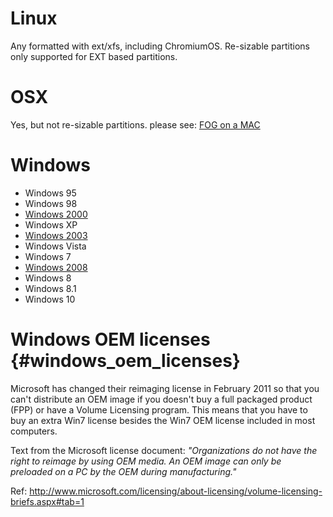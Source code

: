 # Linux

Any formatted with ext/xfs, including ChromiumOS. Re-sizable partitions
only supported for EXT based partitions.

# OSX

Yes, but not re-sizable partitions. please see: [FOG on a
MAC](FOG_on_a_MAC "wikilink")

# Windows

-   Windows 95
-   Windows 98
-   [Windows 2000](Imaging_Windows_2000 "wikilink")
-   Windows XP
-   [Windows 2003](Imaging_Windows_2003 "wikilink")
-   Windows Vista
-   Windows 7
-   [Windows 2008](Imaging_Windows_2008 "wikilink")
-   Windows 8
-   Windows 8.1
-   Windows 10

# Windows OEM licenses {#windows_oem_licenses}

Microsoft has changed their reimaging license in February 2011 so that
you can\'t distribute an OEM image if you doesn\'t buy a full packaged
product (FPP) or have a Volume Licensing program. This means that you
have to buy an extra Win7 license besides the Win7 OEM license included
in most computers.

Text from the Microsoft license document: *\"Organizations do not have
the right to reimage by using OEM media. An OEM image can only be
preloaded on a PC by the OEM during manufacturing.\"*

Ref:
<http://www.microsoft.com/licensing/about-licensing/volume-licensing-briefs.aspx#tab=1>
